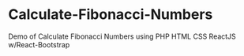 # Calculate-Fibonacci-Numbers
Demo of Calculate Fibonacci Numbers using PHP HTML CSS ReactJS w/React-Bootstrap
